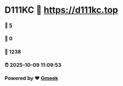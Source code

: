 # D111KC :link: https://d111kc.top 
### :page_facing_up: [5](https://d111kc.top/tag.html) 
### :speech_balloon: 0 
### :hibiscus: 1238 
### :alarm_clock: 2025-10-09 11:09:53 
### Powered by :heart: [Gmeek](https://github.com/Meekdai/Gmeek)
